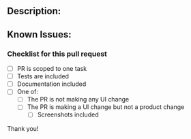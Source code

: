 ## Description:

## Known Issues:

### Checklist for this pull request

* [ ] PR is scoped to one task
* [ ] Tests are included
* [ ] Documentation included
* [ ] One of:
  * [ ] The PR is not making any UI change
  * [ ] The PR is making a UI change but not a product change
    * [ ] Screenshots included

Thank you!
